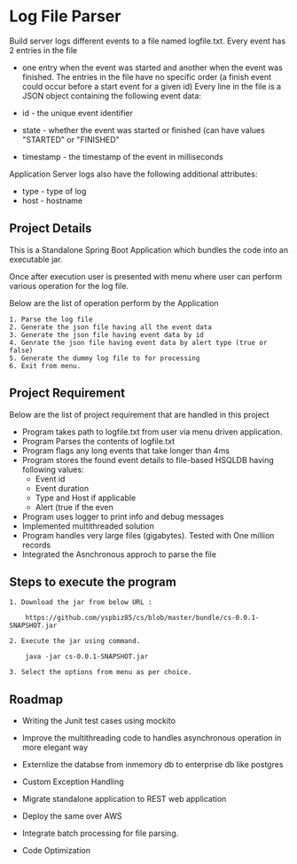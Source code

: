 
# Log File Parser

Build server logs different events to a file named logfile.txt. Every event has 2 entries in the file 
- one entry when the event was started and another when the event was finished. The entries in the file have 
no specific order (a finish event could occur before a start event for a given id) Every line in the file is a 
JSON object containing the following event data:

- id - the unique event identifier 
- state - whether the event was started or finished (can have values "STARTED" or "FINISHED" 
- timestamp - the timestamp of the event in milliseconds 

Application Server logs also have the following additional attributes: 
- type - type of log 
- host - hostname


## Project Details
This is a Standalone Spring Boot Application 
which bundles the code into an executable jar.

Once after execution user is presented with menu where
user can perform various operation for the log file.

Below are the list of operation perform by the Application

    1. Parse the log file
    2. Generate the json file having all the event data
    3. Generate the json file having event data by id
    4. Genrate the json file having event data by alert type (true or false)
    5. Generate the dummy log file to for processing
    6. Exit from menu.


## Project Requirement

Below are the list of project requirement that are handled in this project

- Program takes path to logfile.txt from user via menu driven application. 
- Program Parses the contents of logfile.txt 
- Program flags any long events that take longer than 4ms 
- Program stores the found event details to 
  file-based HSQLDB having following values: 
    - Event id 
    - Event duration 
    - Type and Host if applicable 
    - Alert (true if the even
- Program uses logger to print info and debug messages
- Implemented multithreaded solution
- Program handles very large files (gigabytes).
  Tested with One million records
- Integrated the Asnchronous approch to parse the file 
## Steps to execute the program

    1. Download the jar from below URL :

        https://github.com/yspbiz85/cs/blob/master/bundle/cs-0.0.1-SNAPSHOT.jar

    2. Execute the jar using command. 

        java -jar cs-0.0.1-SNAPSHOT.jar

    3. Select the options from menu as per choice.  
     
## Roadmap

- Writing the Junit test cases using mockito

- Improve the multithreading code to handles asynchronous operation 
  in more elegant way

- Externlize the databse from inmemory db to enterprise db
  like postgres

- Custom Exception Handling

- Migrate standalone application to REST web application

- Deploy the same over AWS

- Integrate batch processing for file parsing.

- Code Optimization